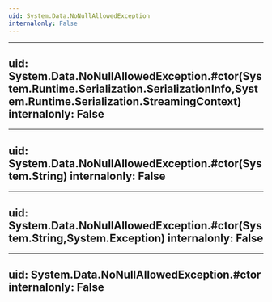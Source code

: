 ```yaml
---
uid: System.Data.NoNullAllowedException
internalonly: False
---
```


---
uid: System.Data.NoNullAllowedException.#ctor(System.Runtime.Serialization.SerializationInfo,System.Runtime.Serialization.StreamingContext)
internalonly: False
---

---
uid: System.Data.NoNullAllowedException.#ctor(System.String)
internalonly: False
---

---
uid: System.Data.NoNullAllowedException.#ctor(System.String,System.Exception)
internalonly: False
---

---
uid: System.Data.NoNullAllowedException.#ctor
internalonly: False
---
